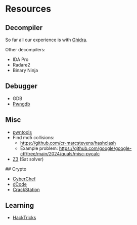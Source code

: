 # Resources

## Decompiler

So far all our experience is with [Ghidra](https://www.ghidra-sre.org/).

Other decompilers:

-   IDA Pro
-   Radare2
-   Binary Ninja


## Debugger

-   GDB
-   [Pwngdb](https://github.com/pwndbg/pwndbg)

## Misc

-   [pwntools](https://github.com/Gallopsled/pwntools)
-   Find md5 collisions:
    -   https://github.com/cr-marcstevens/hashclash
    -   Example problem: https://github.com/google/google-ctf/tree/main/2024/quals/misc-pycalc
-   [Z3](https://github.com/Z3Prover/z3) (Sat solver)

## Crypto

- [CyberChef](https://gchq.github.io/CyberChef/)
- [dCode](https://www.dcode.fr/en)
- [CrackStation](https://crackstation.net/)

## Learning

- [HackTricks](https://book.hacktricks.xyz/)
